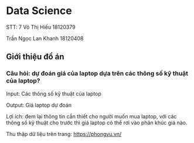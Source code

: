 # Data Science
STT: 7
Võ Thị Hiếu 18120379

Trần Ngọc Lan Khanh 18120408

## Giới thiệu đồ án

### Câu hỏi: dự đoán giá của laptop dựa trên các thông số kỹ thuật của laptop?
Input: Các thông số kỹ thuật của laptop

Output: Giá laptop dự đoán

Lợi ích: đem lại thông tin cần thiết cho người muốn mua laptop, với các thông số kỹ thuật cho trước thì giá laptop có thể rơi vào phân khúc giá nào.

Thu thập dữ liệu trên trang: https://phongvu.vn/

